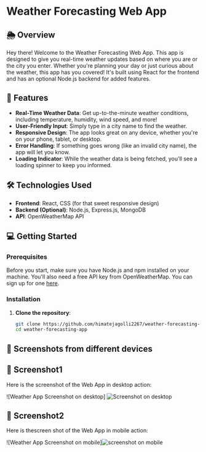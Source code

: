 # Weather Forecasting Web App

## 🌦️ Overview
Hey there! Welcome to the Weather Forecasting Web App. This app is designed to give you real-time weather updates based on where you are or the city you enter. Whether you're planning your day or just curious about the weather, this app has you covered! It's built using React for the frontend and has an optional Node.js backend for added features.

## 🚀 Features
- **Real-Time Weather Data**: Get up-to-the-minute weather conditions, including temperature, humidity, wind speed, and more!
- **User-Friendly Input**: Simply type in a city name to find the weather.
- **Responsive Design**: The app looks great on any device, whether you're on your phone, tablet, or desktop.
- **Error Handling**: If something goes wrong (like an invalid city name), the app will let you know.
- **Loading Indicator**: While the weather data is being fetched, you'll see a loading spinner to keep you informed.

## 🛠️ Technologies Used
- **Frontend**: React, CSS (for that sweet responsive design)
- **Backend (Optional)**: Node.js, Express.js, MongoDB
- **API**: OpenWeatherMap API

## 💻 Getting Started

### Prerequisites
Before you start, make sure you have Node.js and npm installed on your machine. You'll also need a free API key from OpenWeatherMap. You can sign up for one [here](https://openweathermap.org/api).

### Installation
1. **Clone the repository**:
   ```bash
   git clone https://github.com/himatejagolli2267/weather-forecasting-app.git
   cd weather-forecasting-app


## 📸 Screenshots from different devices
## 📸 Screenshot1
Here is the screenshot of the  Web App in desktop action:

![Weather App Screenshot on desktop] ![Screenshot on desktop](https://github.com/user-attachments/assets/2d15253e-fdb2-407b-a2db-dc2add3a0346)

## 📸 Screenshot2
Here is thescreen shot of the Web App in mobile action:

![Weather App Screenshot on mobile]![screenshot on mobile](https://github.com/user-attachments/assets/0a30c170-78f4-4c56-adc5-64f7a4b85fc7)







